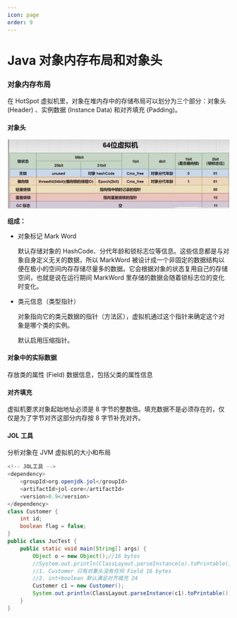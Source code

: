 ```yaml
---
icon: page
order: 9
---
```

# Java 对象内存布局和对象头

### 对象内存布局

在 HotSpot 虚拟机里，对象在堆内存中的存储布局可以划分为三个部分：对象头 (Header) 、实例数据 (Instance Data) 和对齐填充 (Padding)。

#### 对象头

![img](./assets/images_20221020200008-1681833073755-353.png)

**组成：**

- 对象标记 Mark Word

  默认存储对象的 HashCode、分代年龄和锁标志位等信息。这些信息都是与对象自身定义无关的数据，所以 MarkWord 被设计成一个非固定的数据结构以便在极小的空间内存存储尽量多的数据。它会根据对象的状态复用自己的存储空间，也就是说在运行期间 MarkWord 里存储的数据会随着锁标志位的变化时变化。

- 类元信息（类型指针）

  对象指向它的类元数据的指针（方法区），虚拟机通过这个指针来确定这个对象是哪个类的实例。

  默认启用压缩指针。

#### 对象中的实际数据

存放类的属性 (Field) 数据信息，包括父类的属性信息

#### 对齐填充

虚拟机要求对象起始地址必须是 8 字节的整数倍。填充数据不是必须存在的，仅仅是为了字节对齐这部分内存按 8 字节补充对齐。

#### JOL 工具

分析对象在 JVM 虚拟机的大小和布局

```java
<!-- JOL工具 -->
<dependency>
	<groupId>org.openjdk.jol</groupId>
	<artifactId>jol-core</artifactId>
	<version>0.9</version>
</dependency>
class Customer {
    int id;
    boolean flag = false;
}
public class JucTest {
    public static void main(String[] args) {
        Object o = new Object();//16 bytes
        //System.out.println(ClassLayout.parseInstance(o).toPrintable());
        //1. Customer 只有对象头没有任何 Field 16 bytes
        //2. int+boolean 默认满足对齐填充 24
        Customer c1 = new Customer();
        System.out.println(ClassLayout.parseInstance(c1).toPrintable());
    }
}
```

